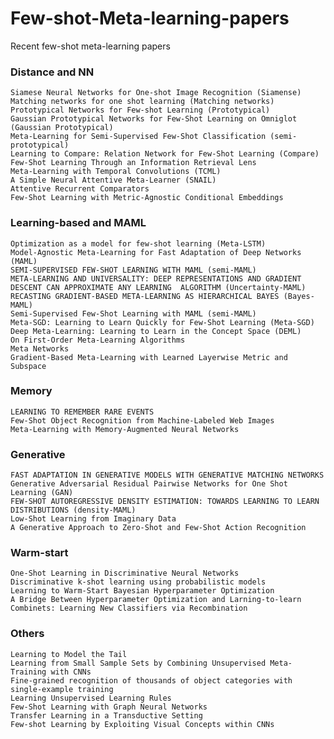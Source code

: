 # Few-shot-Meta-learning-papers
Recent few-shot meta-learning papers

### Distance and NN

    Siamese Neural Networks for One-shot Image Recognition (Siamense)
    Matching networks for one shot learning (Matching networks)
    Prototypical Networks for Few-shot Learning (Prototypical)
    Gaussian Prototypical Networks for Few-Shot Learning on Omniglot (Gaussian Prototypical)
    Meta-Learning for Semi-Supervised Few-Shot Classification (semi-prototypical)
    Learning to Compare: Relation Network for Few-Shot Learning (Compare)
    Few-Shot Learning Through an Information Retrieval Lens
    Meta-Learning with Temporal Convolutions (TCML)
    A Simple Neural Attentive Meta-Learner (SNAIL)
    Attentive Recurrent Comparators
    Few-Shot Learning with Metric-Agnostic Conditional Embeddings

### Learning-based and MAML
    Optimization as a model for few-shot learning (Meta-LSTM)
    Model-Agnostic Meta-Learning for Fast Adaptation of Deep Networks (MAML)
    SEMI-SUPERVISED FEW-SHOT LEARNING WITH MAML (semi-MAML)
    META-LEARNING AND UNIVERSALITY: DEEP REPRESENTATIONS AND GRADIENT DESCENT CAN APPROXIMATE ANY LEARNING  ALGORITHM (Uncertainty-MAML)
    RECASTING GRADIENT-BASED META-LEARNING AS HIERARCHICAL BAYES (Bayes-MAML)
    Semi-Supervised Few-Shot Learning with MAML (semi-MAML)
    Meta-SGD: Learning to Learn Quickly for Few-Shot Learning (Meta-SGD)
    Deep Meta-Learning: Learning to Learn in the Concept Space (DEML)
    On First-Order Meta-Learning Algorithms
    Meta Networks
    Gradient-Based Meta-Learning with Learned Layerwise Metric and Subspace

### Memory 

    LEARNING TO REMEMBER RARE EVENTS
    Few-Shot Object Recognition from Machine-Labeled Web Images
    Meta-Learning with Memory-Augmented Neural Networks

### Generative

    FAST ADAPTATION IN GENERATIVE MODELS WITH GENERATIVE MATCHING NETWORKS
    Generative Adversarial Residual Pairwise Networks for One Shot Learning (GAN)
    FEW-SHOT AUTOREGRESSIVE DENSITY ESTIMATION: TOWARDS LEARNING TO LEARN DISTRIBUTIONS (density-MAML)
    Low-Shot Learning from Imaginary Data
    A Generative Approach to Zero-Shot and Few-Shot Action Recognition
   
### Warm-start

    One-Shot Learning in Discriminative Neural Networks
    Discriminative k-shot learning using probabilistic models    
    Learning to Warm-Start Bayesian Hyperparameter Optimization
    A Bridge Between Hyperparameter Optimization and Larning-to-learn    
    Combinets: Learning New Classifiers via Recombination

### Others

    Learning to Model the Tail
    Learning from Small Sample Sets by Combining Unsupervised Meta-Training with CNNs 
    Fine-grained recognition of thousands of object categories with single-example training
    Learning Unsupervised Learning Rules
    Few-Shot Learning with Graph Neural Networks
    Transfer Learning in a Transductive Setting
    Few-shot Learning by Exploiting Visual Concepts within CNNs
